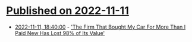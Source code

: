 # [Published on 2022-11-11](index.md)

* [2022-11-11, 18:40:00](https://tech.slashdot.org/story/22/11/11/0918247/the-firm-that-bought-my-car-for-more-than-i-paid-new-has-lost-98-of-its-value?utm_source=rss1.0mainlinkanon&utm_medium=feed) - ['The Firm That Bought My Car For More Than I Paid New Has Lost 98% of Its Value'](https://tech.slashdot.org/story/22/11/11/0918247/the-firm-that-bought-my-car-for-more-than-i-paid-new-has-lost-98-of-its-value?utm_source=rss1.0mainlinkanon&utm_medium=feed)
